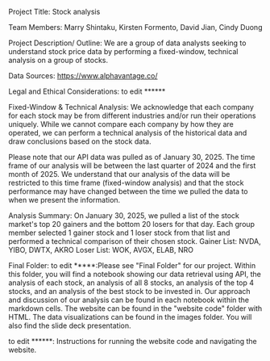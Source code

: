 Project Title: Stock analysis


Team Members: Marry Shintaku, Kirsten Formento, David Jian, Cindy Duong


Project Description/ Outline:
We are a group of data analysts seeking to understand stock price data by performing a fixed-window, technical analysis on a group of stocks. 

Data Sources:
https://www.alphavantage.co/

Legal and Ethical Considerations:
to edit ******

Fixed-Window & Technical Analysis:
We acknowledge that each company for each stock may be from different industries and/or run their operations uniquely. While we cannot compare each company by how they are operated, we can perform a technical analysis of the historical data and draw conclusions based on the stock data.

Please note that our API data was pulled as of January 30, 2025. The time frame of our analysis will be between the last quarter of 2024 and the first month of 2025. We understand that our analysis of the data will be restricted to this time frame (fixed-window analysis) and that the stock performance may have changed between the time we pulled the data to when we present the information. 

Analysis Summary:
On January 30, 2025, we pulled a list of the stock market's top 20 gainers and the bottom 20 losers for that day. Each group member selected 1 gainer stock and 1 loser stock from that list and performed a technical comparison of their chosen stock.
Gainer List: NVDA, YIBO, DWTX, AKRO
Loser List: WOK, AVGX, ELAB, NRO

Final Folder:
to edit *****:Please see "Final Folder" for our project. Within this folder, you will find a notebook showing our data retrieval using API, the analysis of each stock, an analysis of all 8 stocks, an analysis of the top 4 stocks, and an analysis of the best stock to be invested in. Our approach and discussion of our analysis can be found in each notebook within the markdown cells. The website can be found in the "website code" folder with HTML. The data visualizations can be found in the images folder. You will also find the slide deck presentation. 


to edit ******: Instructions for running the website code and navigating the website.
